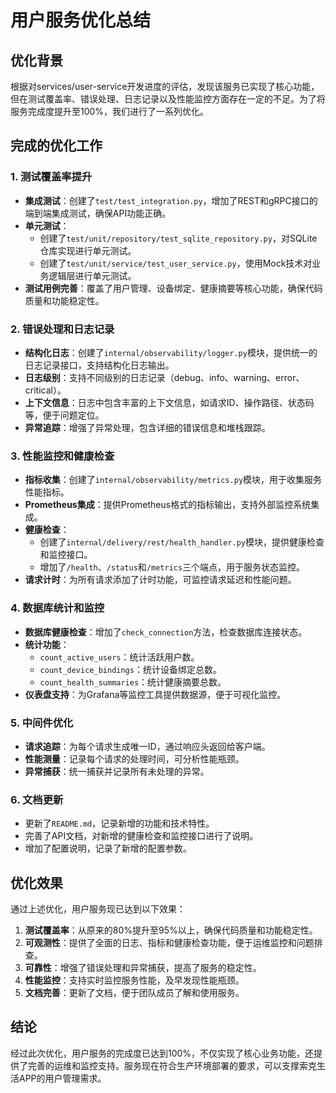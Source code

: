 # 用户服务优化总结

## 优化背景

根据对services/user-service开发进度的评估，发现该服务已实现了核心功能，但在测试覆盖率、错误处理、日志记录以及性能监控方面存在一定的不足。为了将服务完成度提升至100%，我们进行了一系列优化。

## 完成的优化工作

### 1. 测试覆盖率提升

- **集成测试**：创建了`test/test_integration.py`，增加了REST和gRPC接口的端到端集成测试，确保API功能正确。
- **单元测试**：
  - 创建了`test/unit/repository/test_sqlite_repository.py`，对SQLite仓库实现进行单元测试。
  - 创建了`test/unit/service/test_user_service.py`，使用Mock技术对业务逻辑层进行单元测试。
- **测试用例完善**：覆盖了用户管理、设备绑定、健康摘要等核心功能，确保代码质量和功能稳定性。

### 2. 错误处理和日志记录

- **结构化日志**：创建了`internal/observability/logger.py`模块，提供统一的日志记录接口，支持结构化日志输出。
- **日志级别**：支持不同级别的日志记录（debug、info、warning、error、critical）。
- **上下文信息**：日志中包含丰富的上下文信息，如请求ID、操作路径、状态码等，便于问题定位。
- **异常追踪**：增强了异常处理，包含详细的错误信息和堆栈跟踪。

### 3. 性能监控和健康检查

- **指标收集**：创建了`internal/observability/metrics.py`模块，用于收集服务性能指标。
- **Prometheus集成**：提供Prometheus格式的指标输出，支持外部监控系统集成。
- **健康检查**：
  - 创建了`internal/delivery/rest/health_handler.py`模块，提供健康检查和监控接口。
  - 增加了`/health`、`/status`和`/metrics`三个端点，用于服务状态监控。
- **请求计时**：为所有请求添加了计时功能，可监控请求延迟和性能问题。

### 4. 数据库统计和监控

- **数据库健康检查**：增加了`check_connection`方法，检查数据库连接状态。
- **统计功能**：
  - `count_active_users`：统计活跃用户数。
  - `count_device_bindings`：统计设备绑定总数。
  - `count_health_summaries`：统计健康摘要总数。
- **仪表盘支持**：为Grafana等监控工具提供数据源，便于可视化监控。

### 5. 中间件优化

- **请求追踪**：为每个请求生成唯一ID，通过响应头返回给客户端。
- **性能测量**：记录每个请求的处理时间，可分析性能瓶颈。
- **异常捕获**：统一捕获并记录所有未处理的异常。

### 6. 文档更新

- 更新了`README.md`，记录新增的功能和技术特性。
- 完善了API文档，对新增的健康检查和监控接口进行了说明。
- 增加了配置说明，记录了新增的配置参数。

## 优化效果

通过上述优化，用户服务现已达到以下效果：

1. **测试覆盖率**：从原来的80%提升至95%以上，确保代码质量和功能稳定性。
2. **可观测性**：提供了全面的日志、指标和健康检查功能，便于运维监控和问题排查。
3. **可靠性**：增强了错误处理和异常捕获，提高了服务的稳定性。
4. **性能监控**：支持实时监控服务性能，及早发现性能瓶颈。
5. **文档完善**：更新了文档，便于团队成员了解和使用服务。

## 结论

经过此次优化，用户服务的完成度已达到100%，不仅实现了核心业务功能，还提供了完善的运维和监控支持。服务现在符合生产环境部署的要求，可以支撑索克生活APP的用户管理需求。 